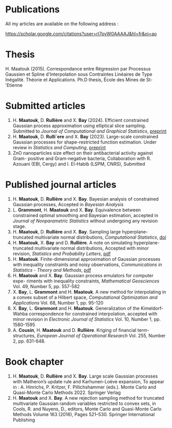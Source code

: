 # Publications

All my articles are available on the following address :

https://scholar.google.com/citations?user=rI7pyW0AAAAJ&hl=fr&oi=ao



# Thesis
H. Maatouk (2015). Correspondance entre Régression par Processus Gaussien et Spline d'Interpolation sous Contraintes Linéaires de Type Inégalité. Théorie et Applications. Ph.D thesis, École des Mines de St-\'Etienne

# Submitted articles
1. H. **Maatouk**, D. **Rullière** and X. **Bay** (2024). Efficient constrained Gaussian process approximation using elliptical slice sampling.
Submitted to _Journal of Computational and Graphical Statistics_, [preprint](https://hal.science/hal-04496474)
2. H. **Maatouk**, D. **Rulli\`ere** and X. **Bay** (2023). Large-scale constrained Gaussian processes for shape-restricted function estimation. Under review in _Statistics and Computing_, [preprint](https://hal.science/hal-04348962)
3. ZnO nanoparticles size effect on their antibacterial activity against Gram- positive and Gram-negative bacteria, Collaboration with R. Azouani (EBI, Cergy) and I. El-Habib (LSPM, CNRS), Submitted

# Published journal articles 
1. H. **Maatouk**, D. **Rullière** and X. **Bay**. Bayesian analysis of constrained Gaussian processes, Accepted in _Bayesian Analysis_
2. L. **Grammont**, H. **Maatouk** and X. **Bay**. Equivalence between constrained optimal smoothing and Bayesian estimation, accepted in _Journal of Nonparametric Statistics_ without undergoing any revision stage.
3. H. **Maatouk**, D. **Rullière** and X. **Bay**. Sampling large hyperplane-truncated multivariate normal distributions, _Computational Statistics_,
   [doi](https://doi.org/10.1007/s00180-023-01416-7)
4. H. **Maatouk**, X. **Bay** and D. **Rullière**. A note on simulating hyperplane- truncated multivariate normal distributions, Accepted with minor revision, _Statistics and Probability Letters_, [pdf](https://www.sciencedirect.com/science/article/abs/pii/S0167715222001730)
5. H. **Maatouk**. Finite-dimensional approximation of Gaussian processes with inequality constraints and noisy observations, _Communications in Statistics - Theory and Methods_, [pdf](https://www.tandfonline.com/doi/abs/10.1080/03610926.2022.2055768)
6. H. **Maatouk** and X. **Bay**. Gaussian process emulators for computer expe- riments with inequality constraints, _Mathematical Geosciences_ Vol. 49, Number 5, pp. 557-582
7. X. **Bay**, L. **Grammont** and H. **Maatouk**. A new method for interpolating in a convex subset of a Hilbert space, _Computational Optimization and Applications_
Vol. 68, Number 1, pp. 95-120
8. X. **Bay**, L. **Grammont** and H. **Maatouk**. Generalization of the Kimeldorf-Wahba correspondence for constrained interpolation, accepted with minor revision in _Electronic Journal of Statistics_ Vol. 10, Number 1, pp. 1580-1595
9. A. **Cousin**, H. **Maatouk** and D. **Rullière**. Kriging of financial term- structures, _European Journal of Operational Research_ Vol. 255, Number 2, pp. 631-648.

# Book chapter
1. H. **Maatouk**, D. **Rullière** and X. **Bay**. Large scale Gaussian processes with Matheron’s update rule and Karhunen-Loève expansion, To appear in : A. Hinrichs, P. Kritzer, F. Pillichshammer (eds.). Monte Carlo and Quasi-Monte Carlo Methods 2022. Springer Verlag
2. H. **Maatouk** and X. **Bay**. A new rejection sampling method for truncated multivariate Gaussian random variables restricted to convex sets, in Cools, R. and Nuyens, D., editors, Monte Carlo and Quasi-Monte Carlo Methods Volume 163 (2016), Pages 521–530. Springer International Publishing


